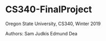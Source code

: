 # CS340-FinalProject
Oregon State University, CS340, Winter 2019

Authors:
  Sam Judkis
  Edmund Dea
